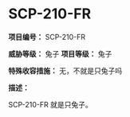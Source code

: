 # SCP-210-FR

**项目编号：**  SCP-210-FR

**威胁等级：**  兔子 
**项目等级：**  兔子

**特殊收容措施：**  无，不就是只兔子吗

**描述：** 


SCP-210-FR 就是只兔子。

